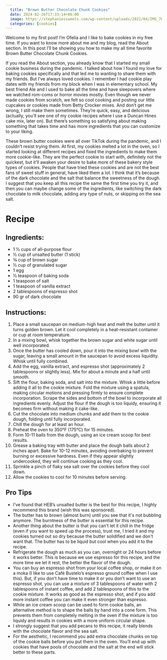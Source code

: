 ```yaml
---
  title: "Brown Butter Chocolate Chunk Cookies"
  date: 2024-02-26T17:33:14+06:00
  image: https://stephaniessweets.com/wp-content/uploads/2021/04/IMG_7613-1.jpg
  categories: [cookies]
---
```


Welcome to my first post! I’m Ofelia and I like to bake cookies in my free time. If you want to know more about me and my blog, read the About section. In this post I’ll be showing you how to make my all time favorite Brown Butter Chocolate Chunk Cookies.

If you read the About section, you already know that I started my small cookie business during the pandemic. I talked about how I found my love for baking cookies specifically and that led me to wanting to share them with my friends. But I’ve always loved cookies. I remember I had cookie play dates with my friends from my block when I was in elementary school. My best friend Ale and I used to bake all the time and have sleepovers where we watched rom-coms or horror movies mostly. Even though we never made cookies from scratch, we felt so cool cooking and posting our little cupcakes or cookies made from Betty Crocker mixes. And don’t get me wrong, I still make them sometimes. They’re quick, easy, and delicious (actually, you’ll see one of my cookie recipes where I use a Duncan Hines cake mix, later on). But there’s something so satisfying about making something that takes time and has more ingredients that you can customize to your liking.

These brown butter cookies were all over TikTok during the pandemic, and I couldn’t resist trying them. At first, my cookies melted a lot in the oven, so I started looking at different recipes and fixed the ingredients to make them more cookie-like. They are the perfect cookie to start with, definitely not the quickest, but it’ll awaken your desire to bake more of these bakery style types of cookies. People that have tried these cookies and are not the best fans of sweet stuff in general, have liked them a lot. I think that it’s because of the dark chocolate and the salt that balance the sweetness of the dough. I suggest that you keep all this recipe the same the first time you try it, and then you can maybe change some of the ingredients, like switching the dark chocolate to milk chocolate, adding any type of nuts, or skipping on the sea salt.

# Recipe

## Ingredients:

- 1 ½ cups of all-purpose flour
- ½ cup of unsalted butter (1 stick)
- ¾ cup of brown sugar
- ½ cup of granulated sugar
- 1 egg
- ½ teaspoon of baking soda
- 1 teaspoon of salt
- 1 teaspoon of vanilla extract
- 2 tablespoons of espresso shot
- 90 gr of dark chocolate

## Instructions:

1. Place a small saucepan on medium-high heat and melt the butter until it turns golden brown. Let it cool completely in a heat-resistant container or cup at room temperature.
2. In a mixing bowl, whisk together the brown sugar and white sugar until well incorporated.
3. Once the butter has cooled down, pour it into the mixing bowl with the sugar, leaving a small amount in the saucepan to avoid excess liquidity. Whisk until fully combined.
4. Add the egg, vanilla extract, and espresso shot (approximately 2 tablespoons or slightly less). Mix for about a minute and a half until smooth.
5. Sift the flour, baking soda, and salt into the mixture. Whisk a little before adding it all to the cookie mixture. Fold the mixture using a spatula, making circular motions and pressing firmly to ensure complete incorporation. Scrape the sides and bottom of the bowl to incorporate all ingredients evenly. Adjust the flour if the dough is too liquidy, ensuring it becomes firm without making it cake-like.
6. Cut the chocolate into medium chunks and add them to the cookie dough, folding until fully incorporated.
7. Chill the dough for at least an hour.
8. Preheat the oven to 350°F (175°C) for 15 minutes.
9. Form 10-11 balls from the dough, using an ice cream scoop for best results.
10. Grease a baking tray with butter and place the dough balls about 2 inches apart. Bake for 10-12 minutes, avoiding overbaking to prevent burning or excessive hardness. Even if they appear slightly undercooked, they will continue cooking as they cool.
11. Sprinkle a pinch of flaky sea salt over the cookies before they cool down.
12. Allow the cookies to cool for 10 minutes before serving.

## Pro Tips

- I’ve found that HEB’s unsalted butter is the best for this recipe, I highly recommend this brand (wish this was sponsored).
- The butter has to brown (almost burn) until you see that it's not bubbling anymore. The burntness of the butter is essential for this recipe.
- Another thing about the butter is that you can't let it chill in the fridge (even if you want to speed up the process), trust me, I tried it and my cookies turned out so dry because the butter solidified and we don't want that. The butter has to be liquid but cool when you add it to the recipe.
- Refrigerate the dough as much as you can, overnight or 24 hours before it works better. This is because we use espresso for this recipe, and the more time we let it rest, the better the flavor of the dough.
- You can buy an espresso shot from your local coffee shop, or make it on a moka (I like to use Café Bustelo’s espresso ground coffee when I use this). But, if you don’t have time to make it or you don’t want to use an espresso shot, you can use a mixture of 3 tablespoons of water with 2 tablespoons of instant coffee, and add 2 tablespoons of this to the cookie mixture. It works as good as the espresso shot, and if you add more instant coffee you can make it even stronger than espresso.
- While an ice cream scoop can be used to form cookie balls, an alternative method is to shape the balls by hand into a cone form. This prevents them from completely melting in the oven if the mixture is too liquidy and results in cookies with a more uniform circular shape.
- I strongly suggest that you add pecans to this recipe, it really blends with the chocolate flavor and the sea salt.
- For the aesthetic, I recommend you add extra chocolate chunks on top of the cookie balls before you put them in the oven. You’ll end up with cookies that have pools of chocolate and the salt at the end will stick better to these parts.